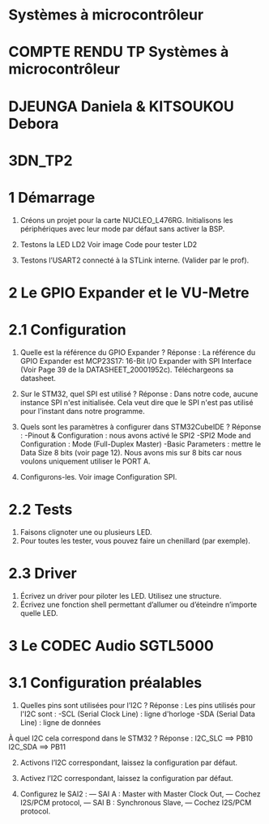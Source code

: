 # Systèmes à microcontrôleur

# COMPTE RENDU TP Systèmes à microcontrôleur
# DJEUNGA Daniela & KITSOUKOU Debora
# 3DN_TP2

# 1 Démarrage
1. Créons un projet pour la carte NUCLEO_L476RG. Initialisons les périphériques
avec leur mode par défaut sans activer la BSP.

2. Testons la LED LD2
Voir image Code pour tester LD2

3. Testons l’USART2 connecté à la STLink interne. (Valider par le prof).
   
# 2 Le GPIO Expander et le VU-Metre

# 2.1 Configuration
1. Quelle est la référence du GPIO Expander ? 
Réponse : La référence du GPIO Expander est MCP23S17: 16-Bit I/O Expander with SPI Interface (Voir Page 39 de la DATASHEET_20001952c).
Téléchargeons sa datasheet.

2. Sur le STM32, quel SPI est utilisé ?
Réponse : Dans notre code, aucune instance SPI n'est initialisée.
Cela veut dire que le SPI n'est pas utilisé pour l'instant dans notre programme.

3. Quels sont les paramètres à configurer dans STM32CubeIDE ?
Réponse :
-Pinout & Configuration : nous avons activé le SPI2
-SPI2 Mode and Configuration : Mode (Full-Duplex Master)
-Basic Parameters : mettre le Data Size 8 bits (voir page 12).
Nous avons mis sur 8 bits car nous voulons uniquement utiliser le PORT A. 

5. Configurons-les.
Voir image Configuration SPI.

# 2.2 Tests
1. Faisons clignoter une ou plusieurs LED.
2. Pour toutes les tester, vous pouvez faire un chenillard (par exemple).

# 2.3 Driver

1. Écrivez un driver pour piloter les LED. Utilisez une structure.
2. Écrivez une fonction shell permettant d’allumer ou d’éteindre n’importe
quelle LED.

# 3 Le CODEC Audio SGTL5000
# 3.1 Configuration préalables

1. Quelles pins sont utilisées pour l’I2C ? 
Réponse :
Les pins utilisés pour l'I2C sont :
-SCL (Serial Clock Line) : ligne d'horloge
-SDA (Serial Data Line) : ligne de données

À quel I2C cela correspond dans le STM32 ?
Réponse :
I2C_SLC ==> PB10
I2C_SDA ==> PB11

2. Activons l’I2C correspondant, laissez la configuration par défaut.

3. Activez l’I2C correspondant, laissez la configuration par défaut.

4. Configurez le SAI2 :
— SAI A : Master with Master Clock Out,
— Cochez I2S/PCM protocol,
— SAI B : Synchronous Slave,
— Cochez I2S/PCM protocol.













































